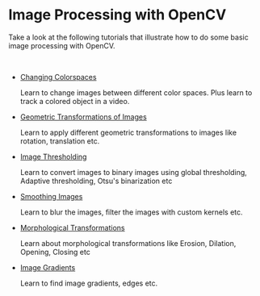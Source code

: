 # Image Processing with OpenCV

<p>Take a look at the following tutorials that illustrate how to do some basic image processing with OpenCV.</p>
<p>&nbsp;</p>
<ul>
    <li>
        <p class="startli"><a class="el" href="https://docs.opencv.org/4.x/df/d9d/tutorial_py_colorspaces.html">Changing Colorspaces</a></p>
        <p class="startli">Learn to change images between different color spaces. Plus learn to track a colored object in a video.</p>
    </li>
    <li>
        <p class="startli"><a class="el" href="https://docs.opencv.org/4.x/da/d6e/tutorial_py_geometric_transformations.html">Geometric Transformations of Images</a></p>
        <p class="startli">Learn to apply different geometric transformations to images like rotation, translation etc.</p>
    </li>
    <li>
        <p class="startli"><a class="el" href="https://docs.opencv.org/4.x/d7/d4d/tutorial_py_thresholding.html">Image Thresholding</a></p>
        <p class="startli">Learn to convert images to binary images using global thresholding, Adaptive thresholding, Otsu's binarization etc</p>
    </li>
    <li>
        <p class="startli"><a class="el" href="https://docs.opencv.org/4.x/d4/d13/tutorial_py_filtering.html">Smoothing Images</a></p>
        <p class="startli">Learn to blur the images, filter the images with custom kernels etc.</p>
    </li>
    <li>
        <p class="startli"><a class="el" href="https://docs.opencv.org/4.x/d9/d61/tutorial_py_morphological_ops.html">Morphological Transformations</a></p>
        <p class="startli">Learn about morphological transformations like Erosion, Dilation, Opening, Closing etc</p>
    </li>
    <li>
        <p class="startli"><a class="el" href="https://docs.opencv.org/4.x/d5/d0f/tutorial_py_gradients.html">Image Gradients</a></p>
        <p class="startli">Learn to find image gradients, edges etc.</p>
    </li>
</ul>
